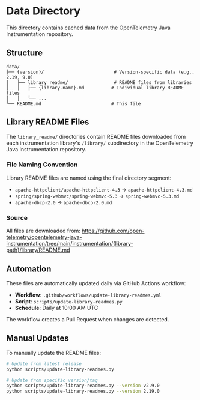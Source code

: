 # Data Directory

This directory contains cached data from the OpenTelemetry Java Instrumentation repository.

## Structure

```
data/
├── {version}/                          # Version-specific data (e.g., 2.19, 9.0)
│   ├── library_readme/                 # README files from libraries
│   │   ├── {library-name}.md          # Individual library README files
│   │   └── ...
└── README.md                          # This file
```

## Library README Files

The `library_readme/` directories contain README files downloaded from each instrumentation library's `/library/` subdirectory in the OpenTelemetry Java Instrumentation repository.

### File Naming Convention

Library README files are named using the final directory segment:
- `apache-httpclient/apache-httpclient-4.3` → `apache-httpclient-4.3.md`
- `spring/spring-webmvc/spring-webmvc-5.3` → `spring-webmvc-5.3.md`
- `apache-dbcp-2.0` → `apache-dbcp-2.0.md`

### Source

All files are downloaded from:
https://github.com/open-telemetry/opentelemetry-java-instrumentation/tree/main/instrumentation/{library-path}/library/README.md

## Automation

These files are automatically updated daily via GitHub Actions workflow:
- **Workflow**: `.github/workflows/update-library-readmes.yml`
- **Script**: `scripts/update-library-readmes.py`
- **Schedule**: Daily at 10:00 AM UTC

The workflow creates a Pull Request when changes are detected.

## Manual Updates

To manually update the README files:

```bash
# Update from latest release
python scripts/update-library-readmes.py

# Update from specific version/tag
python scripts/update-library-readmes.py --version v2.9.0
python scripts/update-library-readmes.py --version 2.19.0
```

